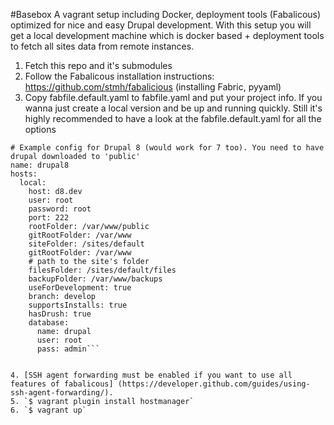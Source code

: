 #Basebox
A vagrant setup including Docker, deployment tools (Fabalicous) optimized for nice and easy Drupal development. With this setup you will get a local development machine which is docker based + deployment tools to fetch all sites data from remote instances.

1. Fetch this repo and it's submodules
2. Follow the Fabalicous installation instructions: https://github.com/stmh/fabalicious (installing Fabric, pyyaml)
3. Copy fabfile.default.yaml to fabfile.yaml and put your project info. If you wanna just create a local version and be up and running quickly. Still it's highly recommended to have a look at the fabfile.default.yaml for all the options

```
# Example config for Drupal 8 (would work for 7 too). You need to have drupal downloaded to 'public'
name: drupal8
hosts:
  local:
    host: d8.dev
    user: root
    password: root
    port: 222
    rootFolder: /var/www/public
    gitRootFolder: /var/www
    siteFolder: /sites/default
    gitRootFolder: /var/www
    # path to the site's folder
    filesFolder: /sites/default/files
    backupFolder: /var/www/backups
    useForDevelopment: true
    branch: develop
    supportsInstalls: true
    hasDrush: true
    database:
      name: drupal
      user: root
      pass: admin```


4. [SSH agent forwarding must be enabled if you want to use all features of fabalicous] (https://developer.github.com/guides/using-ssh-agent-forwarding/).
5. `$ vagrant plugin install hostmanager`
6. `$ vagrant up`
